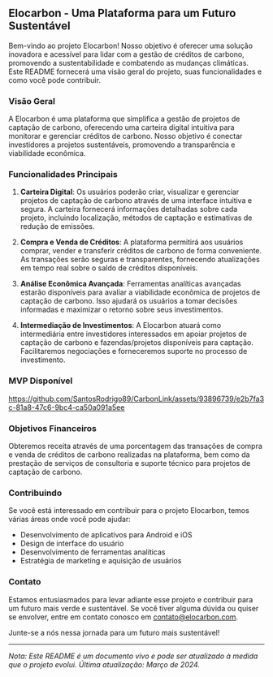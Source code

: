 ## Elocarbon - Uma Plataforma para um Futuro Sustentável

Bem-vindo ao projeto Elocarbon! Nosso objetivo é oferecer uma solução inovadora e acessível para lidar com a gestão de créditos de carbono, promovendo a sustentabilidade e combatendo as mudanças climáticas. Este README fornecerá uma visão geral do projeto, suas funcionalidades e como você pode contribuir.

### Visão Geral

A Elocarbon é uma plataforma que simplifica a gestão de projetos de captação de carbono, oferecendo uma carteira digital intuitiva para monitorar e gerenciar créditos de carbono. Nosso objetivo é conectar investidores a projetos sustentáveis, promovendo a transparência e viabilidade econômica.

### Funcionalidades Principais

1. **Carteira Digital**: Os usuários poderão criar, visualizar e gerenciar projetos de captação de carbono através de uma interface intuitiva e segura. A carteira fornecerá informações detalhadas sobre cada projeto, incluindo localização, métodos de captação e estimativas de redução de emissões.

2. **Compra e Venda de Créditos**: A plataforma permitirá aos usuários comprar, vender e transferir créditos de carbono de forma conveniente. As transações serão seguras e transparentes, fornecendo atualizações em tempo real sobre o saldo de créditos disponíveis.

3. **Análise Econômica Avançada**: Ferramentas analíticas avançadas estarão disponíveis para avaliar a viabilidade econômica de projetos de captação de carbono. Isso ajudará os usuários a tomar decisões informadas e maximizar o retorno sobre seus investimentos.

4. **Intermediação de Investimentos**: A Elocarbon atuará como intermediária entre investidores interessados em apoiar projetos de captação de carbono e fazendas/projetos disponíveis para captação. Facilitaremos negociações e forneceremos suporte no processo de investimento.

### MVP Disponível 

https://github.com/SantosRodrigo89/CarbonLink/assets/93896739/e2b7fa3c-81a8-47c6-9bc4-ca50a091a5ee

### Objetivos Financeiros

Obteremos receita através de uma porcentagem das transações de compra e venda de créditos de carbono realizadas na plataforma, bem como da prestação de serviços de consultoria e suporte técnico para projetos de captação de carbono.

### Contribuindo

Se você está interessado em contribuir para o projeto Elocarbon, temos várias áreas onde você pode ajudar:

- Desenvolvimento de aplicativos para Android e iOS
- Design de interface do usuário
- Desenvolvimento de ferramentas analíticas
- Estratégia de marketing e aquisição de usuários

### Contato

Estamos entusiasmados para levar adiante esse projeto e contribuir para um futuro mais verde e sustentável. Se você tiver alguma dúvida ou quiser se envolver, entre em contato conosco em [contato@elocarbon.com](mailto:contato@elocarbon.com).

Junte-se a nós nessa jornada para um futuro mais sustentável!

---

*Nota: Este README é um documento vivo e pode ser atualizado à medida que o projeto evolui. Última atualização: Março de 2024.*


